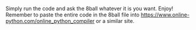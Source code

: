 Simply run the code and ask the 8ball whatever it is you want. Enjoy! Remember to paste the entire code in the 8ball file into https://www.online-python.com/online_python_compiler or a similar site.
